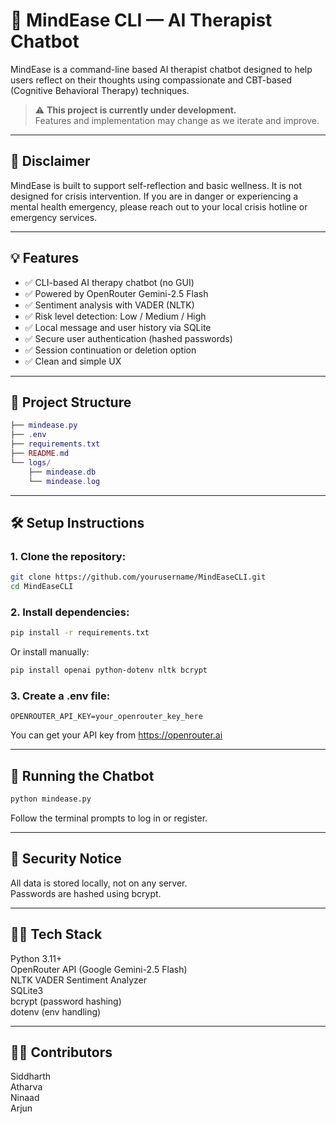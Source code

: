 # 🧠 MindEase CLI — AI Therapist Chatbot

MindEase is a command-line based AI therapist chatbot designed to help users reflect on their thoughts using compassionate and CBT-based (Cognitive Behavioral Therapy) techniques.

> ⚠️ **This project is currently under development.**  
> Features and implementation may change as we iterate and improve.

---

## 📢 Disclaimer
MindEase is built to support self-reflection and basic wellness.
It is not designed for crisis intervention.
If you are in danger or experiencing a mental health emergency, please reach out to your local crisis hotline or emergency services.

---

## 💡 Features

- ✅ CLI-based AI therapy chatbot (no GUI)
- ✅ Powered by OpenRouter Gemini-2.5 Flash
- ✅ Sentiment analysis with VADER (NLTK)
- ✅ Risk level detection: Low / Medium / High
- ✅ Local message and user history via SQLite
- ✅ Secure user authentication (hashed passwords)
- ✅ Session continuation or deletion option
- ✅ Clean and simple UX

---

## 📁 Project Structure

``` lua
├── mindease.py
├── .env
├── requirements.txt
├── README.md
└── logs/
    ├── mindease.db 
    └── mindease.log
```

---

## 🛠️ Setup Instructions

### 1. Clone the repository:

```bash
git clone https://github.com/yourusername/MindEaseCLI.git
cd MindEaseCLI
```

### 2. Install dependencies:
```bash
pip install -r requirements.txt
```
Or install manually:

```bash
pip install openai python-dotenv nltk bcrypt
```

### 3. Create a .env file:
```env
OPENROUTER_API_KEY=your_openrouter_key_here
```
You can get your API key from https://openrouter.ai

---

## 🚀 Running the Chatbot
```bash
python mindease.py
```
Follow the terminal prompts to log in or register.

---

## 🔐 Security Notice
All data is stored locally, not on any server.<br>
Passwords are hashed using bcrypt.

---

## 🧑‍💻 Tech Stack
Python 3.11+<br>
OpenRouter API (Google Gemini-2.5 Flash)<br>
NLTK VADER Sentiment Analyzer<br>
SQLite3<br>
bcrypt (password hashing)<br>
dotenv (env handling)<br>

---

## 👨‍💻 Contributors
Siddharth<br>
Atharva<br>
Ninaad<br>
Arjun

